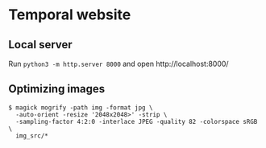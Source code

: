 # Temporal website

## Local server

Run `python3 -m http.server 8000` and open http://localhost:8000/

## Optimizing images

```
$ magick mogrify -path img -format jpg \
  -auto-orient -resize '2048x2048>' -strip \
  -sampling-factor 4:2:0 -interlace JPEG -quality 82 -colorspace sRGB \
  img_src/*
```
